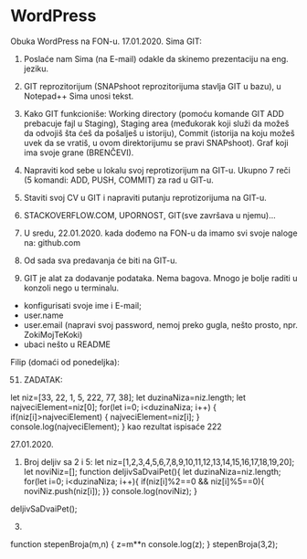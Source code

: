 # WordPress
Obuka WordPress na FON-u.
17.01.2020. Sima GIT:

1. Poslaće nam Sima (na E-mail) odakle da skinemo prezentaciju na eng. jeziku.

2. GIT reprozitorijum (SNAPshoot reprozitorijuma stavlja GIT u bazu), u Notepad++ Sima unosi tekst.

3. Kako GIT funkcioniše: Working directory (pomoću komande GIT ADD prebacuje fajl u Staging), Staging area (međukorak koji služi da možeš da odvojiš šta ćeš da pošalješ u istoriju), Commit (istorija na koju možeš uvek da se vratiš, u ovom direktorijumu se pravi SNAPshoot). Graf koji ima svoje grane (BRENČEVI). 

4. Napraviti kod sebe u lоkalu svoj reprotizorijum na GIT-u. Ukupno 7 reči (5 komandi: ADD, PUSH, COMMIT) za rad u GIT-u.

5. Staviti svoj CV u GIT i napraviti putanju reprotizorijuma na GIT-u.

6. STACKOVERFLOW.COM, UPORNOST, GIT(sve završava u njemu)...

7. U sredu, 22.01.2020. kada dođemo na FON-u da imamo svi svoje naloge na: github.com

8. Od sada sva predavanja će biti na GIT-u.

9. GIT je alat za dodavanje podataka. Nema bagova. Mnogo je bolje raditi u konzoli nego u terminalu. 
- konfigurisati svoje ime i E-mail;
- user.name
- user.email
(napravi svoj password, nemoj preko gugla, nešto prosto, npr. ZokiMojTeKoki)
- ubaci nešto u README


Filip (domaći od ponedeljka):


51. ZADATAK:

let niz=[33, 22, 1, 5, 222, 77, 38];
let duzinaNiza=niz.length;
let najveciElement=niz[0];
for(let i=0; i<duzinaNiza; i++) {
if(niz[i]>najveciElement) {
najveciElement=niz[i];
}
console.log(najveciElement);
}
kao rezultat ispisaće 222



27.01.2020.
1. Broj deljiv sa 2 i 5:
let niz=[1,2,3,4,5,6,7,8,9,10,11,12,13,14,15,16,17,18,19,20];
let noviNiz=[];
function deljivSaDvaiPet(){
let duzinaNiza=niz.length;
for(let i=0; i<duzinaNiza; i++){
if(niz[i]%2==0 && niz[i]%5==0){
noviNiz.push(niz[i]);
             }}
console.log(noviNiz);
}

deljivSaDvaiPet();




3. 
function stepenBroja(m,n) {
z=m**n
console.log(z);
}
stepenBroja(3,2);

